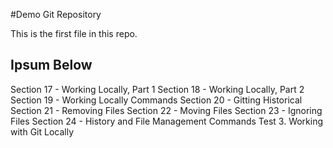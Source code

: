 #Demo Git Repository

This is the first file in this repo.

## Ipsum Below

Section 17 - Working Locally, Part 1
Section 18 - Working Locally, Part 2
Section 19 - Working Locally Commands
Section 20 - Gitting Historical
Section 21 - Removing Files
Section 22 - Moving Files
Section 23 - Ignoring Files
Section 24 - History and File Management Commands
Test 3. Working with Git Locally
